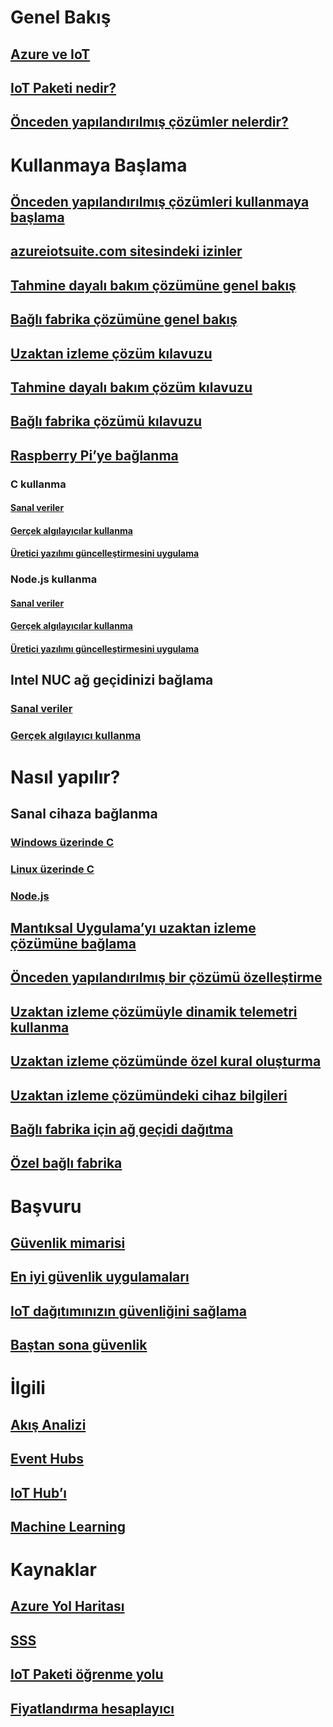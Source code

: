 # Genel Bakış
## [Azure ve IoT](iot-suite-what-is-azure-iot.md)
## [IoT Paketi nedir?](iot-suite-overview.md)
## [Önceden yapılandırılmış çözümler nelerdir?](iot-suite-what-are-preconfigured-solutions.md)


# Kullanmaya Başlama
## [Önceden yapılandırılmış çözümleri kullanmaya başlama](iot-suite-getstarted-preconfigured-solutions.md)
## [azureiotsuite.com sitesindeki izinler](iot-suite-permissions.md)
## [Tahmine dayalı bakım çözümüne genel bakış](iot-suite-predictive-overview.md)
## [Bağlı fabrika çözümüne genel bakış](iot-suite-connected-factory-overview.md)
## [Uzaktan izleme çözüm kılavuzu](iot-suite-remote-monitoring-sample-walkthrough.md)
## [Tahmine dayalı bakım çözüm kılavuzu](iot-suite-predictive-walkthrough.md)
## [Bağlı fabrika çözümü kılavuzu](iot-suite-connected-factory-sample-walkthrough.md)
## [Raspberry Pi’ye bağlanma](iot-suite-raspberry-pi-kit-get-started.md)
### C kullanma
#### [Sanal veriler](iot-suite-raspberry-pi-kit-c-get-started-simulator.md)
#### [Gerçek algılayıcılar kullanma](iot-suite-raspberry-pi-kit-c-get-started-basic.md)
#### [Üretici yazılımı güncelleştirmesini uygulama](iot-suite-raspberry-pi-kit-c-get-started-advanced.md)
### Node.js kullanma
#### [Sanal veriler](iot-suite-raspberry-pi-kit-node-get-started-simulator.md)
#### [Gerçek algılayıcılar kullanma](iot-suite-raspberry-pi-kit-node-get-started-basic.md)
#### [Üretici yazılımı güncelleştirmesini uygulama](iot-suite-raspberry-pi-kit-node-get-started-advanced.md)
## Intel NUC ağ geçidinizi bağlama
### [Sanal veriler](iot-suite-gateway-kit-get-started-simulator.md)
### [Gerçek algılayıcı kullanma](iot-suite-gateway-kit-get-started-sensortag.md)

# Nasıl yapılır?
## Sanal cihaza bağlanma
### [Windows üzerinde C](iot-suite-connecting-devices.md)
### [Linux üzerinde C](iot-suite-connecting-devices-linux.md)
### [Node.js](iot-suite-connecting-devices-node.md)
## [Mantıksal Uygulama’yı uzaktan izleme çözümüne bağlama](iot-suite-logic-apps-tutorial.md)
## [Önceden yapılandırılmış bir çözümü özelleştirme](iot-suite-guidance-on-customizing-preconfigured-solutions.md)
## [Uzaktan izleme çözümüyle dinamik telemetri kullanma](iot-suite-dynamic-telemetry.md)
## [Uzaktan izleme çözümünde özel kural oluşturma](iot-suite-custom-rule.md)
## [Uzaktan izleme çözümündeki cihaz bilgileri](iot-suite-remote-monitoring-device-info.md)
## [Bağlı fabrika için ağ geçidi dağıtma](iot-suite-connected-factory-gateway-deployment.md)
## [Özel bağlı fabrika](iot-suite-connected-factory-customize.md)

# Başvuru
## [Güvenlik mimarisi](iot-security-architecture.md)
## [En iyi güvenlik uygulamaları](iot-security-best-practices.md)
## [IoT dağıtımınızın güvenliğini sağlama](iot-suite-security-deployment.md)
## [Baştan sona güvenlik](securing-iot-ground-up.md)

# İlgili
## [Akış Analizi](/azure/stream-analytics/)
## [Event Hubs](/azure/event-hubs/)
## [IoT Hub’ı](/azure/iot-hub/)
## [Machine Learning](/azure/machine-learning/)

# Kaynaklar
## [Azure Yol Haritası](https://azure.microsoft.com/roadmap/)
## [SSS](iot-suite-faq.md)
## [IoT Paketi öğrenme yolu](https://azure.microsoft.com/documentation/learning-paths/iot-suite/)
## [Fiyatlandırma hesaplayıcı](https://azure.microsoft.com/pricing/calculator/)




